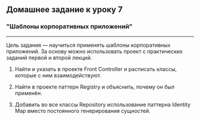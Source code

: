 ## Домашнее задание к уроку 7 ##

### "Шаблоны корпоративных приложений" ###

---

Цель задания — научиться применять шаблоны корпоративных приложений.
За основу можно использовать проект с практических заданий первой и второй лекций.

1. Найти и указать в проекте Front Controller и расписать классы, которые с ним
взаимодействуют.

2. Найти в проекте паттерн Registry и объяснить, почему он был применён.

3. Добавить во все классы Repository использование паттерна Identity Map вместо постоянного
генерирования сущностей.
